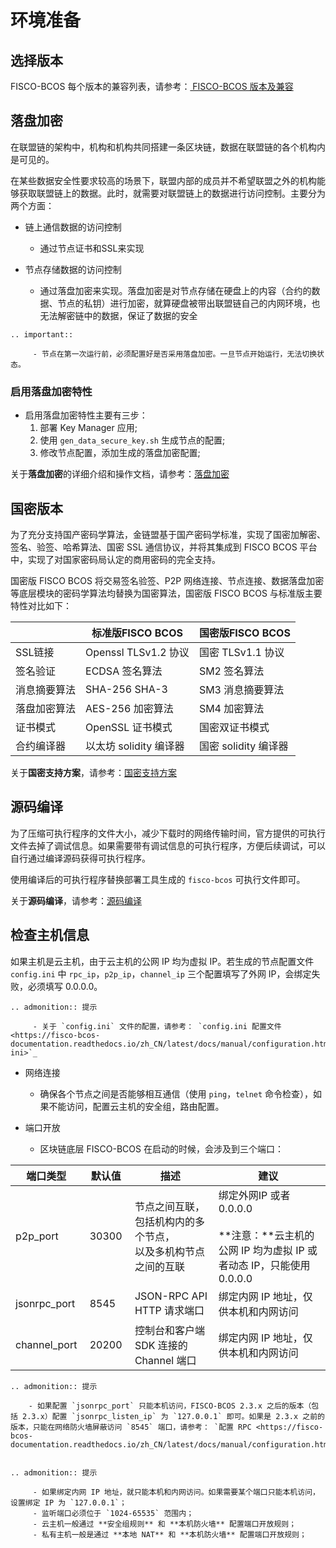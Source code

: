 # 环境准备

## 选择版本
FISCO-BCOS 每个版本的兼容列表，请参考：[ FISCO-BCOS 版本及兼容](https://fisco-bcos-documentation.readthedocs.io/zh_CN/latest/docs/change_log/index.html#id1)

<span id="disk_data_encryption" />

## 落盘加密

在联盟链的架构中，机构和机构共同搭建一条区块链，数据在联盟链的各个机构内是可见的。

在某些数据安全性要求较高的场景下，联盟内部的成员并不希望联盟之外的机构能够获取联盟链上的数据。此时，就需要对联盟链上的数据进行访问控制。主要分为两个方面：

* 链上通信数据的访问控制
    * 通过节点证书和SSL来实现

* 节点存储数据的访问控制
    * 通过落盘加密来实现。落盘加密是对节点存储在硬盘上的内容（合约的数据、节点的私钥）进行加密，就算硬盘被带出联盟链自己的内网环境，也无法解密链中的数据，保证了数据的安全

```eval_rst
.. important:: 

     - 节点在第一次运行前，必须配置好是否采用落盘加密。一旦节点开始运行，无法切换状态。
```

<span id="disk_data_encryption" />

### 启用落盘加密特性

* 启用落盘加密特性主要有三步：
    1. 部署 Key Manager 应用;
    2. 使用 `gen_data_secure_key.sh` 生成节点的配置;
    3. 修改节点配置，添加生成的落盘加密配置;

关于**落盘加密**的详细介绍和操作文档，请参考：[落盘加密](https://fisco-bcos-documentation.readthedocs.io/zh_CN/latest/docs/design/features/storage_security.html)


## 国密版本

为了充分支持国产密码学算法，金链盟基于国产密码学标准，实现了国密加解密、签名、验签、哈希算法、国密 SSL 通信协议，并将其集成到 FISCO BCOS 平台中，实现了对国家密码局认定的商用密码的完全支持。

国密版 FISCO BCOS 将交易签名验签、P2P 网络连接、节点连接、数据落盘加密等底层模块的密码学算法均替换为国密算法，国密版 FISCO BCOS 与标准版主要特性对比如下：

|   | 标准版FISCO BCOS | 国密版FISCO BCOS      |
|----------------------|--------------------|---------------|
| SSL链接     | Openssl TLSv1\.2 协议 | 国密 TLSv1\.1 协议  |
| 签名验证     | ECDSA 签名算法          | SM2 签名算法       |
| 消息摘要算法     | SHA\-256 SHA\-3    | SM3 消息摘要算法     |
| 落盘加密算法   | AES\-256 加密算法       | SM4 加密算法       |
| 证书模式      | OpenSSL 证书模式        | 国密双证书模式   |
| 合约编译器  | 以太坊 solidity 编译器     | 国密 solidity 编译器 |

关于**国密支持方案**，请参考：[国密支持方案](https://fisco-bcos-documentation.readthedocs.io/zh_CN/latest/docs/design/features/guomi.html)

<span id="compile-source-code" />

## 源码编译

为了压缩可执行程序的文件大小，减少下载时的网络传输时间，官方提供的可执行文件去掉了调试信息。如果需要带有调试信息的可执行程序，方便后续调试，可以自行通过编译源码获得可执行程序。

使用编译后的可执行程序替换部署工具生成的 `fisco-bcos` 可执行文件即可。

关于**源码编译**，请参考：[源码编译](https://fisco-bcos-documentation.readthedocs.io/zh_CN/latest/docs/manual/get_executable.html#id2)


## 检查主机信息

如果主机是云主机，由于云主机的公网 IP 均为虚拟 IP。若生成的节点配置文件 `config.ini` 中 `rpc_ip`，`p2p_ip`，`channel_ip` 三个配置填写了外网 IP，会绑定失败，必须填写 0.0.0.0。

```eval_rst
.. admonition:: 提示

     - 关于 `config.ini` 文件的配置，请参考： `config.ini 配置文件 <https://fisco-bcos-documentation.readthedocs.io/zh_CN/latest/docs/manual/configuration.html#config-ini>`_
```

* 网络连接
    * 确保各个节点之间是否能够相互通信（使用 `ping`，`telnet` 命令检查），如果不能访问，配置云主机的安全组，路由配置。

* 端口开放
    * 区块链底层 FISCO-BCOS 在启动的时候，会涉及到三个端口：

| ‌端口类型           | ‌默认值    | ‌描述        | ‌建议 |
|----------|---------|----------------|-----------|
| ‌p2p\_port      | ‌30300  | ‌节点之间互联，包括机构内的多个节点，<br />以及多机构节点之间的互联  | ‌绑定外网IP 或者 0\.0\.0\.0<br /><br />**注意：**云主机的公网 IP 均为虚拟 IP 或者动态 IP，只能使用 0\.0\.0\.0  |
| ‌jsonrpc\_port  | ‌8545   | ‌JSON\-RPC API HTTP 请求端口             | ‌绑定内网 IP 地址，仅供本机和内网访问   |
| ‌channel\_port  | ‌20200   | ‌控制台和客户端 SDK 连接的 Channel 端口          | ‌绑定内网 IP 地址，仅供本机和内网访问|

```eval_rst
.. admonition:: 提示

    - 如果配置 `jsonrpc_port` 只能本机访问，FISCO-BCOS 2.3.x 之后的版本（包括 2.3.x）配置 `jsonrpc_listen_ip` 为 `127.0.0.1` 即可。如果是 2.3.x 之前的版本，只能在网络防火墙屏蔽访问 `8545` 端口，请参考： `配置 RPC <https://fisco-bcos-documentation.readthedocs.io/zh_CN/latest/docs/manual/configuration.html#rpc>`_
   
```

```eval_rst
.. admonition:: 提示

     - 如果绑定内网 IP 地址，就只能本机和内网访问。如果需要某个端口只能本机访问，设置绑定 IP 为 `127.0.0.1`；
     - 监听端口必须位于 `1024-65535` 范围内；
     - 云主机一般通过 **安全组规则** 和 **本机防火墙** 配置端口开放规则；
     - 私有主机一般是通过 **本地 NAT** 和 **本机防火墙** 配置端口开放规则；
```
